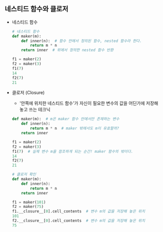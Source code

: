 ## 네스티드 함수와 클로저
- 네스티드 함수

    ```python
    # 네스티드 함수
    def maker(m):
        def inner(n):  # 함수 안에서 정의된 함수, nested 함수라 한다.
            return m * n
        return inner  # 위에서 정의한 nested 함수 반환

    f1 = maker(2)
    f2 = maker(3)
    f1(7)
    14
    f2(7)
    21
    ```

- 클로저 (Closure)
    - '안쪽에 위치한 네스티드 함수'가 자신이 필요한 변수의 값을 어딘가에 저장해 놓고 쓰는 테크닉

    ```python
    def maker(m):  # m은 maker 함수 안에서만 존재하는 변수
        def inner(n):
            return m * n  # maker 밖에서도 m이 유효할까?
        return inner

    f1 = maker(2)
    f2 = maker(3)
    f1(7)  # 실제 변수 m을 참조하게 되는 순간! maker 함수의 밖이다.
    14
    f2(7)
    21

    # 클로저 확인
    def maker(m):
        def inner(n):
            return m * n
        return inner

    f1 = maker(101)
    f2 = maker(75)
    f1.__closure__[0].cell_contents  # 변수 m의 값을 저장해 놓은 위치
    101
    f2.__closure__[0].cell_contents  # 변수 m의 값을 저장해 놓은 위치
    75
    ```